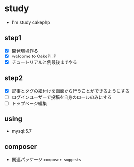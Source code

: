 # study

- I'm study cakephp

## step1

- [x] 開発環境作る
- [x] welcome to CakePHP
- [x] チュートリアルと例最後までやる

## step2

- [x] 記事とタグの紐付けを画面から行うことができるようにする
- [ ] ログインユーザーで投稿を自身のロールのみにする
- [ ] トップページ編集

## using

- mysql:5.7

## composer

- 関連パッケージ:`composer suggests`
